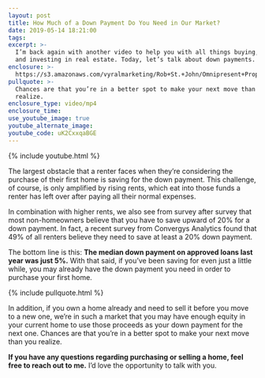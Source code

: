 ```yaml
---
layout: post
title: How Much of a Down Payment Do You Need in Our Market?
date: 2019-05-14 18:21:00
tags:
excerpt: >-
  I’m back again with another video to help you with all things buying, selling,
  and investing in real estate. Today, let’s talk about down payments.
enclosure: >-
  https://s3.amazonaws.com/vyralmarketing/Rob+St.+John/Omnipresent+Property+Group+_+How+Much+of+a+Down+Payment+Do+You+Need+in+Our+Market_.mp4
pullquote: >-
  Chances are that you’re in a better spot to make your next move than you
  realize.
enclosure_type: video/mp4
enclosure_time:
use_youtube_image: true
youtube_alternate_image:
youtube_code: uK2CxxqaBGE
---
```


{% include youtube.html %}

The largest obstacle that a renter faces when they’re considering the purchase of their first home is saving for the down payment. This challenge, of course, is only amplified by rising rents, which eat into those funds a renter has left over after paying all their normal expenses.

In combination with higher rents, we also see from survey after survey that most non-homeowners believe that you have to save upward of 20% for a down payment. In fact, a recent survey from Convergys Analytics found that 49% of all renters believe they need to save at least a 20% down payment.

The bottom line is this: **The median down payment on approved loans last year was just 5%.** With that said, if you’ve been saving for even just a little while, you may already have the down payment you need in order to purchase your first home.&nbsp;

{% include pullquote.html %}

In addition, if you own a home already and need to sell it before you move to a new one, we’re in such a market that you may have enough equity in your current home to use those proceeds as your down payment for the next one. Chances are that you’re in a better spot to make your next move than you realize.

**If you have any questions regarding purchasing or selling a home, feel free to reach out to me.** I’d love the opportunity to talk with you.